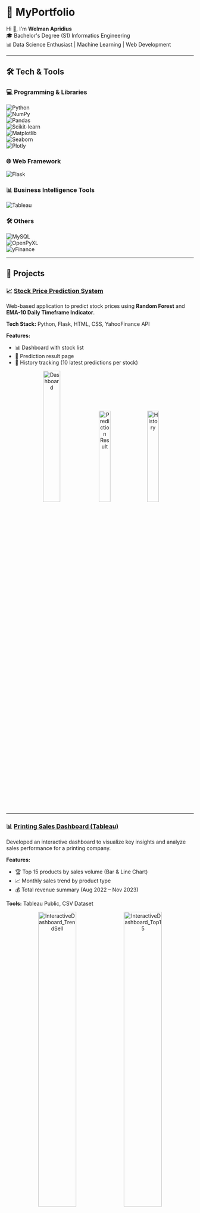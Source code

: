 # 🚀 MyPortfolio

Hi 👋, I'm **Welman Apridius**  
🎓 Bachelor's Degree (S1) Informatics Engineering  
📊 Data Science Enthusiast | Machine Learning | Web Development  

---

## 🛠 Tech & Tools  

### 💻 Programming & Libraries  
![Python](https://img.shields.io/badge/Python-3776AB?logo=python&logoColor=white)  
![NumPy](https://img.shields.io/badge/NumPy-013243?logo=numpy&logoColor=white)  
![Pandas](https://img.shields.io/badge/Pandas-150458?logo=pandas&logoColor=white)  
![Scikit-learn](https://img.shields.io/badge/Scikit--Learn-F7931E?logo=scikit-learn&logoColor=white)  
![Matplotlib](https://img.shields.io/badge/Matplotlib-11557c?logo=plotly&logoColor=white)  
![Seaborn](https://img.shields.io/badge/Seaborn-76B900?logoColor=white)  
![Plotly](https://img.shields.io/badge/Plotly-3F4F75?logo=plotly&logoColor=white)  

### 🌐 Web Framework  
![Flask](https://img.shields.io/badge/Flask-000000?logo=flask&logoColor=white)  

### 📊 Business Intelligence Tools  
![Tableau](https://img.shields.io/badge/Tableau-E97627?logo=tableau&logoColor=white)  

### 🛠 Others  
![MySQL](https://img.shields.io/badge/MySQL-4479A1?logo=mysql&logoColor=white)  
![OpenPyXL](https://img.shields.io/badge/OpenPyXL-217346?logo=microsoft-excel&logoColor=white)  
![yFinance](https://img.shields.io/badge/yFinance-FFD43B?logo=python&logoColor=black)  

---

## 🚀 Projects  

### 📈 [Stock Price Prediction System](https://github.com/WelmanApridius/stock-price-prediction)  
Web-based application to predict stock prices using **Random Forest** and **EMA-10 Daily Timeframe Indicator**.  

**Tech Stack:** Python, Flask, HTML, CSS, YahooFinance API  

**Features:**  
- 📊 Dashboard with stock list  
- 🔮 Prediction result page  
- 📝 History tracking (10 latest predictions per stock)  

<p align="center">
  <img src="https://github.com/user-attachments/assets/837dca13-9c6d-4b12-b509-67d1ed3da8e5" alt="Dashboard" width="30%" />
  <img src="https://github.com/user-attachments/assets/ee107ec7-abda-4b1d-89d4-628d574766e4" alt="Prediction Result" width="25%" />
  <img src="https://github.com/user-attachments/assets/1e658238-74eb-4b92-9d1e-9d9ffc4cceec" alt="History" width="25%" />
</p>  

---

### 📊 [Printing Sales Dashboard (Tableau)](https://github.com/WelmanApridius/Printing-Sales-Dashboard-withTableau)  
Developed an interactive dashboard to visualize key insights and analyze sales performance for a printing company.

**Features:**  
- 🏆 Top 15 products by sales volume (Bar & Line Chart)  
- 📈 Monthly sales trend by product type  
- 💰 Total revenue summary (Aug 2022 – Nov 2023)  

**Tools:** Tableau Public, CSV Dataset  

<p align="center">
  <img src="https://github.com/user-attachments/assets/ddc6010e-d191-4f2e-9dae-1f1c02f4f472" alt="InteractiveDashboard_TrendSell" width="45%" />
  <img src="https://github.com/user-attachments/assets/d26bde20-d0aa-44e2-be16-e4447873bc09" alt="InteractiveDashboard_Top15" width="45%" />
</p>

<p align="center">
  <img src="https://github.com/user-attachments/assets/d70cc56f-429b-4f37-85d5-4bcf2906328e" alt="TotalRevenue" width="45%" />
  <img src="https://github.com/user-attachments/assets/b8bd5e36-7a6e-4880-8f58-bfe118887752" alt="Top15ofProduct" width="45%" />
</p>

<p align="center">
  <img src="https://github.com/user-attachments/assets/9053f869-c150-4c87-b2ca-c283cb79acca" alt="TrendSellProduct" width="45%" />
  <img src="https://github.com/user-attachments/assets/84cb9b67-acb4-46bc-803b-e50b2c494b3a" alt="InteractiveDashboard_Revenue" width="45%" />
</p>




---

## 📊 GitHub Stats  

<p align="center">
  <img src="https://github-readme-stats.vercel.app/api?username=WelmanApridius&show_icons=true&theme=tokyonight" alt="GitHub Stats" height="180"/>
  <img src="https://github-readme-stats.vercel.app/api/top-langs/?username=WelmanApridius&layout=compact&theme=tokyonight" alt="Top Languages" height="180"/>
</p>  

---

## 📫 Contact Me  

[![LinkedIn](https://img.shields.io/badge/LinkedIn-Welman%20Apridius-blue?logo=linkedin&style=for-the-badge)](https://linkedin.com/in/welman-apridius)  
[![Email](https://img.shields.io/badge/Email-welmanapridius942@gmail.com-c14438?logo=gmail&style=for-the-badge)](mailto:welmanapridius942@gmail.com)  

---

⭐ *Thank you for visiting my portfolio! Feel free to connect or check out my projects.*  
